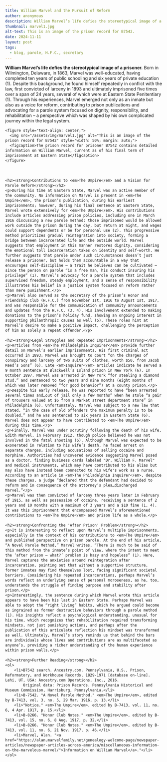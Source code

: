 ```yaml
---
title: William Marvel and the Pursuit of Reform
author: anonymous
description: William Marvel’s life defies the stereotypical image of a prisoner.
thumbnail: marvel1.jpg
alt-text: This is an image of the prison record for B7542.
date: 2024-11-11
layout: post
tags:
  - blog, parole, H.F.C., secretary
---
```


<html lang="en">
<body>
    <p><strong>William Marvel’s life defies the stereotypical image of a prisoner.</strong> Born in Wilmington, Delaware, in 1863, Marvel was well-educated, having completed ten years of public schooling and six years of private education (1). Despite this background, he found himself repeatedly in conflict with the law, first convicted of larceny in 1893 and ultimately imprisoned five times over a span of 24 years, several of which were at Eastern State Penitentiary (1). Through his experiences, Marvel emerged not only as an inmate but also as a voice for reform, contributing to prison publications and advocating for a parole system focused on dignity, responsibility, and rehabilitation – a perspective which was shaped by his own complicated journey within the legal system.</p>
  
    <figure style="text-align: center;">
      <img src="/assets/img/marvel1.jpg" alt="This is an image of the prison record for B7542" style="width: 50%; margin: auto;">
      <figcaption>The prison record for prisoner B7542 contains detailed information on William Marvel, current as of his final term of imprisonment at Eastern State</figcaption>
    </figure>

    

    <h2><strong>Contributions to <em>The Umpire</em> and a Vision for Parole Reform</strong></h2>
    <p>During his time at Eastern State, Marvel was an active member of the community. No information on Marvel is present in <em>The Umpire</em>, the prison’s publication, during his earliest imprisonments; however, during his final sentence at Eastern State, Marvel wrote extensively for <em>The Umpire</em>. His contributions include articles addressing prison policies, including one in March 1916 discussing a new parole method: those imprisoned would be allowed work outside the prison during the day, but return at night, and wages could support dependents or be for personal use (2). This progressive method prioritizes gradual reintegration into society, forming a bridge between incarcerated life and the outside world. Marvel suggests that employment in this manner restores dignity, considering the emotional toll incarceration takes on identity and self-worth. He further suggests that parole under such circumstances doesn’t just release a prisoner, but holds them accountable in a way that encourages self-discipline – a trait he believes can be cultivated – since the person on parole “is a free man, his conduct insuring his privilege” (1). Marvel’s advocacy for a parole system that includes supervised freedom, steady employment, and a sense of responsibility illustrates his belief in a justice system focused on reform rather than mere punishment.</p>
    <p>Marvel also served as the secretary of the prison’s Honor and Friendship Club (H.F.C.) from November 1st, 1916 to August 1st, 1917, and was responsible for the communication of community announcements and updates from the H.F.C. (3, 4). His involvement extended to making donations to the prison’s holiday fund, showing an ongoing interest in supporting philanthropic causes as well (5). These roles hint at Marvel’s desire to make a positive impact, challenging the perception of him as solely a repeat offender.</p>

    <h2><strong>Legal Struggles and Repeated Imprisonments</strong></h2>
    <p>Articles from <em>The Philadelphia Inquirer</em> provide further detail on Marvel’s earlier imprisonments. His first criminal act occurred in 1893; Marvel was brought to court “on the charges of conspiracy and larceny of two suits of clothes, worth $50, from Jacob Reed’s Sons” (6). Late <em>Inquirer</em> articles indicate he served a 9 month sentence at Blackwell’s Island prison in New York (6). In October 1897, Marvel was arrested in New York “for stealing a diamond stud,” and sentenced to two years and nine months (eight months of which was later removed “for good behavior”) at a county prison.</p>
    <p>Despite his early release, he was reported to have “been arrested several times and…out of jail only a few months” when he stole “a pair of trousers valued at $6 from a Market street department store” in Philadelphia (6). Unfortunately, Marvel was subject to a new law that stated, “in the case of old offenders the maximum penalty is to be doubled,” and he was sentenced to six years in Eastern State (6). Marvel does not appear to have contributed to <em>The Umpire</em> during this time.</p>
    <p>Finally, Marvel was under scrutiny following the death of his wife, Edith Marvel, in February 1912, though police believed he was not involved in the fatal shooting (6). Although Marvel was expected to be exonerated in relation to his wife’s death, he faced arrest on separate charges, including accusations of selling cocaine and morphine. Authorities had uncovered evidence suggesting Marvel posed as a doctor, finding business cards labeled "Dr. William F. Marvel" and medical instruments, which may have contributed to his alias but may also have instead been connected to his wife's work as a nurse. According to an article in <em>The Philadelphia Inquirer</em>, despite these charges, a judge “declared that the defendant had decided to reform and in consequence of the attorney’s plea…discharged Marvel.”</p>
    <p>Marvel was then convicted of larceny three years later in February of 1915, as well as possession of cocaine, receiving a sentence of 2 years and 10 months with a maximum of 3 years and a $10 fine (1, 4). It was this imprisonment that encompassed Marvel’s aforementioned contributions to <em>The Umpire</em> and prison life as a whole.</p>

    <h2><strong>Confronting the 'After Prison' Problem</strong></h2>
    <p>It is interesting to reflect upon Marvel’s multiple imprisonments, especially in the context of his contributions to <em>The Umpire</em> and published perspective on prison parole. At the end of his article, “A Novel Parole Method,” Marvel writes, “There is much to be said of this method from the inmate’s point of view, where the intent to meet the ‘after prison – what?’ problem is hazy and hopeless” (1). Here, Marvel captures the anxieties around reintegration after incarceration, pointing out that without a supportive structure, former inmates may find themselves lost, facing significant societal barriers. Considering his repeated incarcerations, perhaps Marvel’s words reflect an underlying sense of personal moroseness, as he, too, understands the struggle of finding purpose and stability after prison.</p>
    <p>Interestingly, the sentence during which Marvel wrote this article appears to have been his last in Eastern State. Perhaps Marvel was able to adopt the “right living” habits, which he argued could become as ingrained as former destructive behaviors through a parole method (1). His insights reflect a psychological understanding, unusual for his time, which recognizes that rehabilitation required transforming mindsets, not just punishing actions, and perhaps after the publication of this articulate reflection his mindset was transformed as well. Ultimately, Marvel’s story reminds us that behind the bars are individuals whose lives and contributions are as multifaceted as anyone’s, providing a richer understanding of the human experience within prison walls.</p>

    <h2><strong>Further Reading</strong></h2>
    <ol>
        <li>B7542 search. Ancestry.com. Pennsylvania, U.S., Prison, Reformatory, and Workhouse Records, 1829-1971 [database on-line]. Lehi, UT, USA: Ancestry.com Operations, Inc., 2016.
            Original data: Prison Records. Pennsylvania Historical and Museum Commission, Harrisburg, Pennsylvania.</li>
        <li>B-7542. "A Novel Parole Method." <em>The Umpire</em>, edited by B-7413, vol. 3, no. 5, 29 Mar. 1916, p. 13.</li>
        <li>"Notice." <em>The Umpire</em>, edited by B-7413, vol. 11, no. 6, 4 Apr. 1917, p. 15.</li>
        <li>B-8266. "Honor Club Notes." <em>The Umpire</em>, edited by B-7413, vol. 15, no. 6, 8 Aug. 1917, p. 32.</li>
        <li>B-8266. "Honor Club Notes." <em>The Umpire</em>, edited by B-7413, vol. 11, no. 6, 21 Nov. 1917, p. 46.</li>
        <li>Marvel, Alan. "<a href="https://alan.marvelfamily.net/genealogy-welcome-page/newspaper-articles/newspaper-articles-across-america/miscellaneous-information-on-the-marvelous-marvel/">Information on William Marvel</a>."</li>
    </ol>

</body>
</html>
